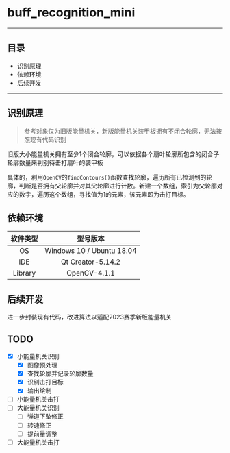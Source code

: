 # buff_recognition_mini


***

## 目录

* 识别原理
* 依赖环境
* 后续开发

***

## 识别原理

> 参考对象仅为旧版能量机关，新版能量机关装甲板拥有不闭合轮廓，无法按照现有代码识别

旧版大小能量机关拥有至少1个闭合轮廓，可以依据各个扇叶轮廓所包含的闭合子轮廓数量来判别待击打扇叶的装甲板

具体的，利用`OpenCV`的`findContours()`函数查找轮廓，遍历所有已检测到的轮廓，判断是否拥有父轮廓并对其父轮廓进行计数。新建一个数组，索引为父轮廓对应的数字，遍历这个数组，寻找值为1的元素，该元素即为击打目标。

## 依赖环境

| 软件类型 |         型号版本          |
| :------: | :-----------------------: |
|    OS    | Windows 10 / Ubuntu 18.04 |
|   IDE    |     Qt Creator-5.14.2     |
| Library  |       OpenCV-4.1.1        |

## 后续开发

进一步封装现有代码，改进算法以适配2023赛季新版能量机关

## TODO

- [x] 小能量机关识别
  - [x] 图像预处理
  - [x] 查找轮廓并记录轮廓数量
  - [x] 识别击打目标
  - [x] 输出绘制
- [ ] 小能量机关击打
- [ ] 大能量机关识别
  - [ ] 弹道下坠修正
  - [ ] 转速修正
  - [ ] 提前量调整
- [ ] 大能量机关击打
